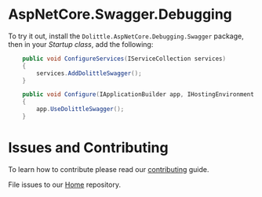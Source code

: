 # AspNetCore.Swagger.Debugging

To try it out, install the `Dolittle.AspNetCore.Debugging.Swagger` package, then in your _Startup class_, add the following:
```csharp
    public void ConfigureServices(IServiceCollection services)
    {
        services.AddDolittleSwagger();
    }

    public void Configure(IApplicationBuilder app, IHostingEnvironment env)
    {
        app.UseDolittleSwagger();
    }
```


# Issues and Contributing
To learn how to contribute please read our [contributing](https://dolittle.io/contributing/) guide.

File issues to our [Home](https://github.com/dolittle/Home/issues) repository.
